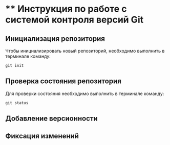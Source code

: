 # ** Инструкция по работе с системой контроля версий Git

## Инициализация репозитория

Чтобы инициализировать новый репозиторий, необходимо выполнить в терминале команду:

    git init

## Проверка состояния репозитория

Для проверки состояния необходимо выполнить в терминале команду:

    git status

## Добавление версионности

## Фиксация изменений
